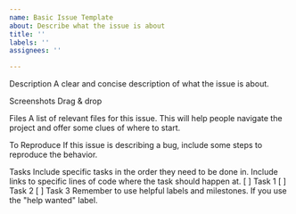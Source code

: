 ```yaml
---
name: Basic Issue Template
about: Describe what the issue is about
title: ''
labels: ''
assignees: ''

---
```


Description
A clear and concise description of what the issue is about.

Screenshots
Drag & drop

Files
A list of relevant files for this issue. This will help people navigate the project and offer some clues of where to start.

To Reproduce
If this issue is describing a bug, include some steps to reproduce the behavior.

Tasks
Include specific tasks in the order they need to be done in. Include links to specific lines of code where the task should happen at.
[ ] Task 1
[ ] Task 2
[ ] Task 3
Remember to use helpful labels and milestones. If you use the "help wanted" label.
